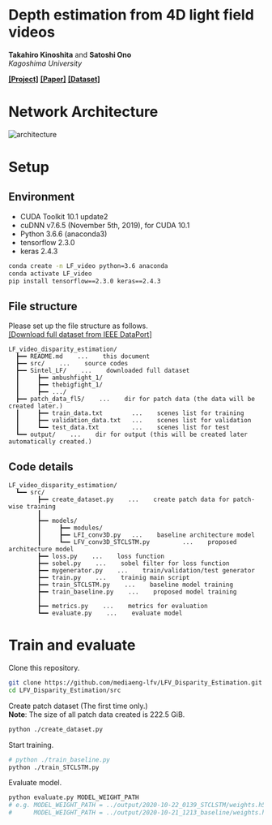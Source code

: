 # Depth estimation from 4D light field videos
**Takahiro Kinoshita** and **Satoshi Ono**  
*Kagoshima University*  

[**[Project]**](https://mediaeng-lfv.github.io/LFV_Disparity_Estimation/)
[**[Paper]**]()
[**[Dataset]**](https://ieee-dataport.org/open-access/sintel-4d-light-field-videos-dataset)

# Network Architecture
![architecture](https://user-images.githubusercontent.com/37448236/101273325-87c0fc00-37d7-11eb-9951-4542e7cc4d95.png)

# Setup
## Environment
- CUDA Toolkit 10.1 update2
- cuDNN v7.6.5 (November 5th, 2019), for CUDA 10.1
- Python 3.6.6 (anaconda3)
- tensorflow 2.3.0
- keras 2.4.3

```sh
conda create -n LF_video python=3.6 anaconda
conda activate LF_video
pip install tensorflow==2.3.0 keras==2.4.3
```

## File structure 
Please set up the file structure as follows.  
[[Download full dataset from IEEE DataPort]](https://ieee-dataport.org/open-access/sintel-4d-light-field-videos-dataset)
```
LF_video_disparity_estimation/
  ┣━━ README.md    ...    this document
  ┣━━ src/    ...    source codes
  ┣━━ Sintel_LF/    ...    downloaded full dataset
  ┃     ┣━━ ambushfight_1/
  ┃     ┣━━ thebigfight_1/
  ┃     ┣━━ .../
  ┣━━ patch_data_fl5/    ...    dir for patch data (the data will be created later.)
  ┃     ┣━━ train_data.txt        ...    scenes list for training
  ┃     ┣━━ validation_data.txt   ...    scenes list for validation
  ┃     ┗━━ test_data.txt         ...    scenes list for test
  ┗━━ output/    ...    dir for output (this will be created later automatically created.)
```

## Code details
```
LF_video_disparity_estimation/
  ┗━━ src/
        ┣━━ create_dataset.py    ...    create patch data for patch-wise training
        ┃
        ┣━━ models/
        ┃     ┣━━ modules/
        ┃     ┣━━ LFI_conv3D.py   ...    baseline architecture model
        ┃     ┗━━ LFV_conv3D_STCLSTM.py         ...    proposed architecture model
        ┣━━ loss.py    ...    loss function
        ┣━━ sobel.py    ...    sobel filter for loss function
        ┣━━ mygenerator.py    ...    train/validation/test generator
        ┣━━ train.py    ...    trainig main script
        ┣━━ train_STCLSTM.py    ...    baseline model training
        ┣━━ train_baseline.py    ...    proposed model training
        ┃
        ┣━━ metrics.py    ...    metrics for evaluation
        ┗━━ evaluate.py    ...    evaluate model
```

# Train and evaluate
Clone this repository.
```sh
git clone https://github.com/mediaeng-lfv/LFV_Disparity_Estimation.git
cd LFV_Disparity_Estimation/src
```
Create patch dataset (The first time only.)  
**Note**: The size of all patch data created is 222.5 GiB.  
```sh
python ./create_dataset.py
```
Start training.
```sh
# python ./train_baseline.py
python ./train_STCLSTM.py
```
Evaluate model.
```sh
python evaluate.py MODEL_WEIGHT_PATH
# e.g. MODEL_WEIGHT_PATH = ../output/2020-10-22_0139_STCLSTM/weights.h5
#      MODEL_WEIGHT_PATH = ../output/2020-10-21_1213_baseline/weights.h5
```